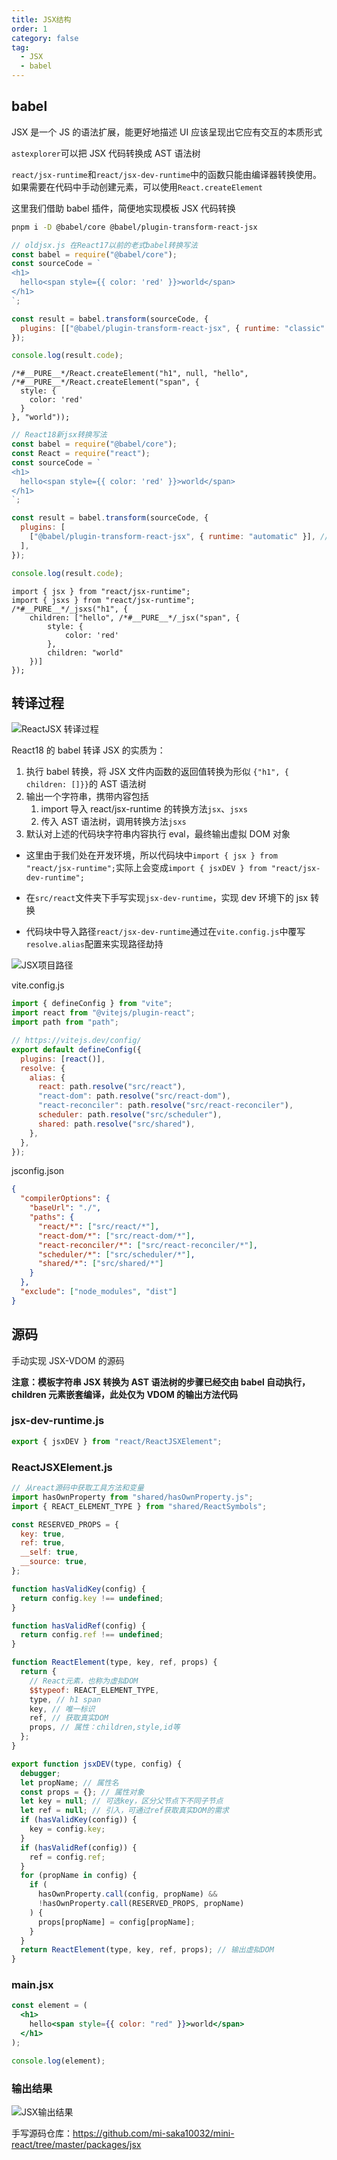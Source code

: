 ```yaml
---
title: JSX结构
order: 1
category: false
tag:
  - JSX
  - babel
---
```


## babel

JSX 是一个 JS 的语法扩展，能更好地描述 UI 应该呈现出它应有交互的本质形式

`astexplorer`可以把 JSX 代码转换成 AST 语法树

`react/jsx-runtime`和`react/jsx-dev-runtime`中的函数只能由编译器转换使用。如果需要在代码中手动创建元素，可以使用`React.createElement`

这里我们借助 babel 插件，简便地实现模板 JSX 代码转换

```sh
pnpm i -D @babel/core @babel/plugin-transform-react-jsx
```

```js
// oldjsx.js 在React17以前的老式babel转换写法
const babel = require("@babel/core");
const sourceCode = `
<h1>
  hello<span style={{ color: 'red' }}>world</span>
</h1>
`;

const result = babel.transform(sourceCode, {
  plugins: [["@babel/plugin-transform-react-jsx", { runtime: "classic" }]],
});

console.log(result.code);
```

```console
/*#__PURE__*/React.createElement("h1", null, "hello", /*#__PURE__*/React.createElement("span", {
  style: {
    color: 'red'
  }
}, "world"));
```

```js
// React18新jsx转换写法
const babel = require("@babel/core");
const React = require("react");
const sourceCode = `
<h1>
  hello<span style={{ color: 'red' }}>world</span>
</h1>
`;

const result = babel.transform(sourceCode, {
  plugins: [
    ["@babel/plugin-transform-react-jsx", { runtime: "automatic" }], // automatic
  ],
});

console.log(result.code);
```

```console
import { jsx } from "react/jsx-runtime";
import { jsxs } from "react/jsx-runtime";
/*#__PURE__*/_jsxs("h1", {
    children: ["hello", /*#__PURE__*/_jsx("span", {
        style: {
            color: 'red'
        },
        children: "world"
    })]
});
```

## 转译过程

![ReactJSX 转译过程](https://misaka10032.oss-cn-chengdu.aliyuncs.com/React/react-jsx.png)

React18 的 babel 转译 JSX 的实质为：

1. 执行 babel 转换，将 JSX 文件内函数的返回值转换为形似 `{"h1", { children: []}}`的 AST 语法树
2. 输出一个字符串，携带内容包括
   1. import 导入 react/jsx-runtime 的转换方法`jsx`、`jsxs`
   2. 传入 AST 语法树，调用转换方法`jsxs`
3. 默认对上述的代码块字符串内容执行 eval，最终输出虚拟 DOM 对象

- 这里由于我们处在开发环境，所以代码块中`import { jsx } from "react/jsx-runtime";`实际上会变成`import { jsxDEV } from "react/jsx-dev-runtime";`

- 在`src/react`文件夹下手写实现`jsx-dev-runtime`，实现 dev 环境下的 jsx 转换

- 代码块中导入路径`react/jsx-dev-runtime`通过在`vite.config.js`中覆写`resolve.alias`配置来实现路径劫持

![JSX项目路径](https://misaka10032.oss-cn-chengdu.aliyuncs.com/React/jsx-path.png)

vite.config.js

```js
import { defineConfig } from "vite";
import react from "@vitejs/plugin-react";
import path from "path";

// https://vitejs.dev/config/
export default defineConfig({
  plugins: [react()],
  resolve: {
    alias: {
      react: path.resolve("src/react"),
      "react-dom": path.resolve("src/react-dom"),
      "react-reconciler": path.resolve("src/react-reconciler"),
      scheduler: path.resolve("src/scheduler"),
      shared: path.resolve("src/shared"),
    },
  },
});
```

jsconfig.json

```json
{
  "compilerOptions": {
    "baseUrl": "./",
    "paths": {
      "react/*": ["src/react/*"],
      "react-dom/*": ["src/react-dom/*"],
      "react-reconciler/*": ["src/react-reconciler/*"],
      "scheduler/*": ["src/scheduler/*"],
      "shared/*": ["src/shared/*"]
    }
  },
  "exclude": ["node_modules", "dist"]
}
```

## 源码

手动实现 JSX-VDOM 的源码

**注意：模板字符串 JSX 转换为 AST 语法树的步骤已经交由 babel 自动执行，children 元素嵌套编译，此处仅为 VDOM 的输出方法代码**

### jsx-dev-runtime.js

```js
export { jsxDEV } from "react/ReactJSXElement";
```

### ReactJSXElement.js

```js
// 从react源码中获取工具方法和变量
import hasOwnProperty from "shared/hasOwnProperty.js";
import { REACT_ELEMENT_TYPE } from "shared/ReactSymbols";

const RESERVED_PROPS = {
  key: true,
  ref: true,
  __self: true,
  __source: true,
};

function hasValidKey(config) {
  return config.key !== undefined;
}

function hasValidRef(config) {
  return config.ref !== undefined;
}

function ReactElement(type, key, ref, props) {
  return {
    // React元素，也称为虚拟DOM
    $$typeof: REACT_ELEMENT_TYPE,
    type, // h1 span
    key, // 唯一标识
    ref, // 获取真实DOM
    props, // 属性：children,style,id等
  };
}

export function jsxDEV(type, config) {
  debugger;
  let propName; // 属性名
  const props = {}; // 属性对象
  let key = null; // 可选key，区分父节点下不同子节点
  let ref = null; // 引入，可通过ref获取真实DOM的需求
  if (hasValidKey(config)) {
    key = config.key;
  }
  if (hasValidRef(config)) {
    ref = config.ref;
  }
  for (propName in config) {
    if (
      hasOwnProperty.call(config, propName) &&
      !hasOwnProperty.call(RESERVED_PROPS, propName)
    ) {
      props[propName] = config[propName];
    }
  }
  return ReactElement(type, key, ref, props); // 输出虚拟DOM
}
```

### main.jsx

```jsx
const element = (
  <h1>
    hello<span style={{ color: "red" }}>world</span>
  </h1>
);

console.log(element);
```

### 输出结果

![JSX输出结果](https://misaka10032.oss-cn-chengdu.aliyuncs.com/React/jsx-result.png)

手写源码仓库：https://github.com/mi-saka10032/mini-react/tree/master/packages/jsx